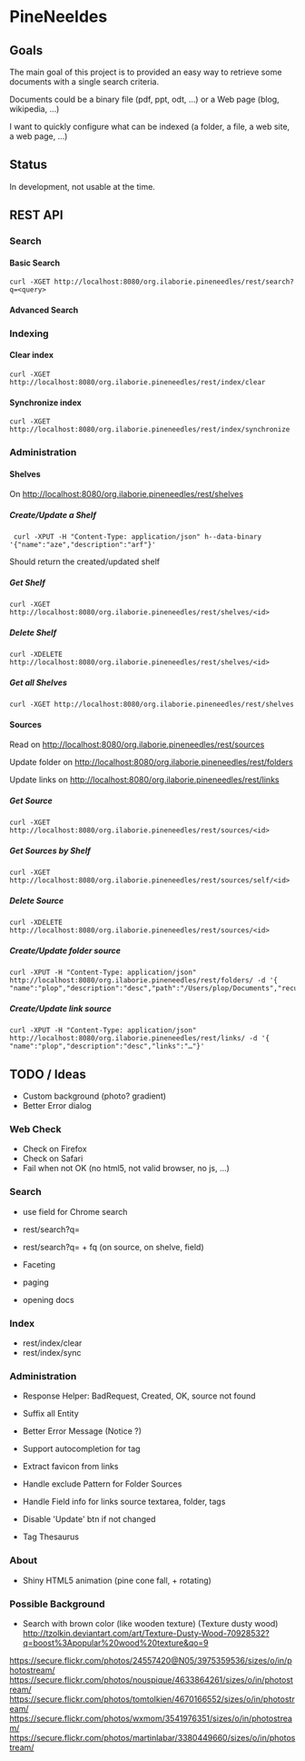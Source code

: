 PineNeeldes
===========

Goals
-----
The main goal of this project is to provided an easy way to retrieve some documents with a single search criteria.

Documents could be a binary file (pdf, ppt, odt, …) or a Web page (blog, wikipedia, …)

I want to quickly configure what can be indexed (a folder, a file, a web site, a web page, …)

Status
------
In development, not usable at the time.


REST API
--------
### Search

#### Basic Search

	curl -XGET http://localhost:8080/org.ilaborie.pineneedles/rest/search?q=<query>

#### Advanced Search

### Indexing

#### Clear index

	curl -XGET http://localhost:8080/org.ilaborie.pineneedles/rest/index/clear

#### Synchronize index

	curl -XGET http://localhost:8080/org.ilaborie.pineneedles/rest/index/synchronize

### Administration
#### Shelves

On <http://localhost:8080/org.ilaborie.pineneedles/rest/shelves>

##### Create/Update a Shelf

	 curl -XPUT -H "Content-Type: application/json" h--data-binary '{"name":"aze","description":"arf"}'
	 
Should return the created/updated shelf

##### Get Shelf

	curl -XGET http://localhost:8080/org.ilaborie.pineneedles/rest/shelves/<id>

##### Delete Shelf

	curl -XDELETE http://localhost:8080/org.ilaborie.pineneedles/rest/shelves/<id>


##### Get all Shelves

	curl -XGET http://localhost:8080/org.ilaborie.pineneedles/rest/shelves
	
#### Sources

Read on <http://localhost:8080/org.ilaborie.pineneedles/rest/sources>

Update folder on <http://localhost:8080/org.ilaborie.pineneedles/rest/folders>

Update links on <http://localhost:8080/org.ilaborie.pineneedles/rest/links>

##### Get Source

	curl -XGET http://localhost:8080/org.ilaborie.pineneedles/rest/sources/<id>

##### Get Sources by Shelf

	curl -XGET http://localhost:8080/org.ilaborie.pineneedles/rest/sources/self/<id>
	
##### Delete Source

	curl -XDELETE http://localhost:8080/org.ilaborie.pineneedles/rest/sources/<id>
	
##### Create/Update folder source

	curl -XPUT -H "Content-Type: application/json" http://localhost:8080/org.ilaborie.pineneedles/rest/folders/ -d '{ "name":"plop","description":"desc","path":"/Users/plop/Documents","recursive":true}'
	
##### Create/Update link source

	curl -XPUT -H "Content-Type: application/json" http://localhost:8080/org.ilaborie.pineneedles/rest/links/ -d '{ "name":"plop","description":"desc","links":"…"}'
	
TODO / Ideas
------------
* Custom background (photo? gradient) 
* Better Error dialog

### Web Check

* Check on Firefox
* Check on Safari
* Fail when not OK (no html5, not valid browser, no js, ...)

### Search

* use field for Chrome search

* rest/search?q=
* rest/search?q= + fq (on source, on shelve, field)
* Faceting
* paging
* opening docs

### Index

* rest/index/clear
* rest/index/sync

### Administration

* Response Helper: BadRequest, Created, OK, source not found
* Suffix all Entity
* Better Error Message (Notice ?)
* Support autocompletion for tag

* Extract favicon from links
* Handle exclude Pattern for Folder Sources
* Handle Field info for links source textarea, folder, tags
* Disable 'Update' btn if not changed

* Tag Thesaurus

### About

* Shiny HTML5 animation (pine cone fall, + rotating)

### Possible Background

* Search with brown color (like wooden texture) (Texture dusty wood)
<http://tzolkin.deviantart.com/art/Texture-Dusty-Wood-70928532?q=boost%3Apopular%20wood%20texture&qo=9>

<https://secure.flickr.com/photos/24557420@N05/3975359536/sizes/o/in/photostream/>
<https://secure.flickr.com/photos/nouspique/4633864261/sizes/o/in/photostream/>
<https://secure.flickr.com/photos/tomtolkien/4670166552/sizes/o/in/photostream/>
<https://secure.flickr.com/photos/wxmom/3541976351/sizes/o/in/photostream/>
<https://secure.flickr.com/photos/martinlabar/3380449660/sizes/o/in/photostream/>
